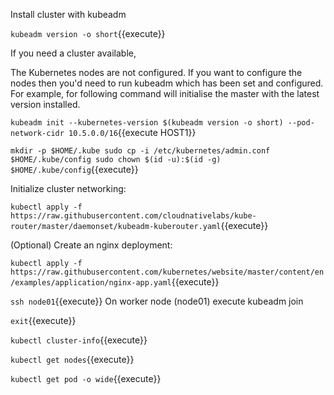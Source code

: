 Install cluster with kubeadm 


`kubeadm version -o short`{{execute}}


If you need a cluster available,

The Kubernetes nodes are not configured. If you want to configure the nodes then you'd need to run kubeadm which has been set and configured. For example, for following command will initialise the master with the latest version installed.

`kubeadm init --kubernetes-version $(kubeadm version -o short) --pod-network-cidr 10.5.0.0/16`{{execute HOST1}}



`mkdir -p $HOME/.kube
sudo cp -i /etc/kubernetes/admin.conf $HOME/.kube/config
sudo chown $(id -u):$(id -g) $HOME/.kube/config`{{execute}}

Initialize cluster networking:

`kubectl apply -f https://raw.githubusercontent.com/cloudnativelabs/kube-router/master/daemonset/kubeadm-kuberouter.yaml`{{execute}}


 (Optional) Create an nginx deployment:

 `kubectl apply -f https://raw.githubusercontent.com/kubernetes/website/master/content/en/examples/application/nginx-app.yaml`{{execute}}


`ssh node01`{{execute}}
On worker node (node01) execute  kubeadm join 

`exit`{{execute}}

`kubectl cluster-info`{{execute}}

`kubectl get nodes`{{execute}}

`kubectl get pod -o wide`{{execute}}


